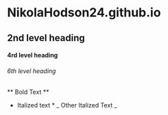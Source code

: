 # NikolaHodson24.github.io
## 2nd level heading
#### 4rd level heading
###### 6th level heading
** Bold Text **
* Italized text *
_ Other Italized Text _
  
